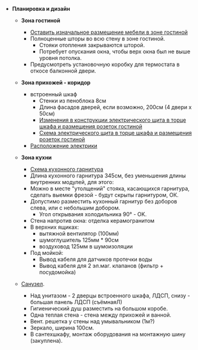 * **Планировка и дизайн**

  * **Зона гостиной**
    * [Оставить изначальное размещение мебели в зоне гостиной](../v2/design/screenshots/living-room-1.png)
    * Полноценные шторы во всю стену в зоне гостиной.
      * Стояки отопления закрываются шторой.
      * Потребует опускания окна, чтобы верх окна был не выше уровня потолка.
    * Предусмотреть установочную коробку для термостата в откосе балконной двери.

  * **Зона прихожей - коридор**
    * встроенный шкаф
      * Стенки из пеноблока 8см
      * Длина фасадов дверей, если возможно, 200см (4 двери x 50см)
      * [Изменения в конструкции электрического щита в торце шкафа и размещения розеток гостиной](design/screenshots/power-distribution-cabinet-1.png)
      * [Схема электрического щита в торце шкафа и размещения розеток гостиной](electricity/2d_plans/power_box_layout.svg)
    * [Расположение электрики](electricity/2d_plans/corridor__s.png)

  * **Зона кухни**
    * [Схема кухонного гарнитура](design/2d_plans/kitchen__set.png)
    * Длина кухонного гарнитура 345см, без уменьшения длины внутренних модулей, для этого:
    * Можно в месте "утолщений" стояка, касающихся гарнитура, сделать выемки фрезой - будут скрыты гарнитуром, ОК.
    * Допустимо разместить кухонный гарнитур без доборов слева, или с небольшим добором.
      * Угол открывания холодильника 90° - OK.
    * Стена напротив окна: отделка керамогранитом
    * В верхних ящиках:
      * вытяжной вентилятор (100мм)
      * шумоглушитель 125мм * 90см
      * воздуховод 125мм в шумоизоляции
    * Под мойкой:
      * Вывод кабеля для датчиков протечки воды
      * Вывод кабеля для 2 эл.маг. клапанов (фильтр + посудомойка)

  * [Санузел](design/screenshots/bathroom-1.png).
    * Над унитазом - 2 дверцы встроенного шкафа, ЛДСП, снизу - большая панель ЛДСП (съёмнаяЛ)
    * Гигиенический душ разместить на большом коробе.
    * Одна теплая стена - стена между прихожей и ванной.
    * Вент. решетка у стены над умывальником (1м?)
    * Зеркало, ширина 100см.
    * В сантехшкафу, монтаж оборудования на монтажную шину (закуплена).
